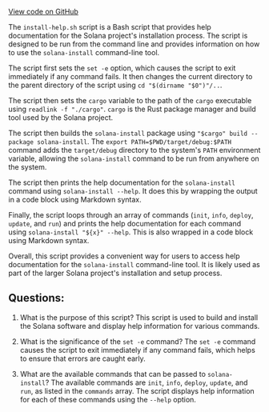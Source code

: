 
[View code on GitHub](https://github.com/solana-labs/solana/blob/master/install/install-help.sh)

The `install-help.sh` script is a Bash script that provides help documentation for the Solana project's installation process. The script is designed to be run from the command line and provides information on how to use the `solana-install` command-line tool.

The script first sets the `set -e` option, which causes the script to exit immediately if any command fails. It then changes the current directory to the parent directory of the script using `cd "$(dirname "$0")"/..`.

The script then sets the `cargo` variable to the path of the `cargo` executable using `readlink -f "./cargo"`. `cargo` is the Rust package manager and build tool used by the Solana project.

The script then builds the `solana-install` package using `"$cargo" build --package solana-install`. The `export PATH=$PWD/target/debug:$PATH` command adds the `target/debug` directory to the system's `PATH` environment variable, allowing the `solana-install` command to be run from anywhere on the system.

The script then prints the help documentation for the `solana-install` command using `solana-install --help`. It does this by wrapping the output in a code block using Markdown syntax.

Finally, the script loops through an array of commands (`init`, `info`, `deploy`, `update`, and `run`) and prints the help documentation for each command using `solana-install "${x}" --help`. This is also wrapped in a code block using Markdown syntax.

Overall, this script provides a convenient way for users to access help documentation for the `solana-install` command-line tool. It is likely used as part of the larger Solana project's installation and setup process.
## Questions: 
 1. What is the purpose of this script?
   This script is used to build and install the Solana software and display help information for various commands.

2. What is the significance of the `set -e` command?
   The `set -e` command causes the script to exit immediately if any command fails, which helps to ensure that errors are caught early.

3. What are the available commands that can be passed to `solana-install`?
   The available commands are `init`, `info`, `deploy`, `update`, and `run`, as listed in the `commands` array. The script displays help information for each of these commands using the `--help` option.